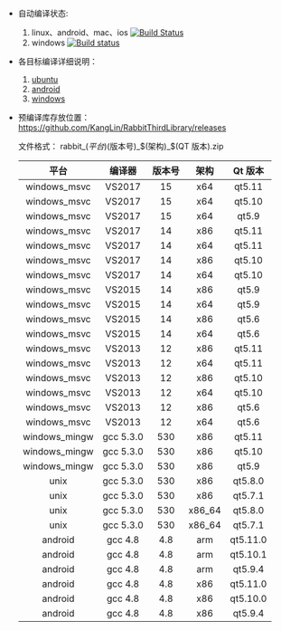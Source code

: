 
* 自动编译状态: 
    1. linux、android、mac、ios [![Build Status](https://travis-ci.org/KangLin/RabbitThirdLibrary.svg)](https://travis-ci.org/KangLin/RabbitThirdLibrary)
    2. windows [![Build status](https://ci.appveyor.com/api/projects/status/avr0nsghpb87ddnf?svg=true)](https://ci.appveyor.com/project/KangLin/rabbitthirdlibrary)

* 各目标编译详细说明：
    1. [ubuntu](INSTALL_UBUNTU.md)
    2. [android](INSTALL_ANDROID.md)
    3. [windows](INSTALL_WINDOWS.md)

* 预编译库存放位置：  
  https://github.com/KangLin/RabbitThirdLibrary/releases  
  
  文件格式： rabbit_$(平台)$(版本号)_$(架构)_$(QT 版本).zip
  
  |平台|编译器|版本号|架构|Qt 版本|
  |:--:|:--:|:--:|:--:|:--:|
  |windows_msvc|VS2017|15|x64|qt5.11|
  |windows_msvc|VS2017|15|x64|qt5.10|
  |windows_msvc|VS2017|15|x64|qt5.9|
  |windows_msvc|VS2017|14|x86|qt5.11|
  |windows_msvc|VS2017|14|x64|qt5.11|
  |windows_msvc|VS2017|14|x86|qt5.10|
  |windows_msvc|VS2017|14|x64|qt5.10|
  |windows_msvc|VS2015|14|x86|qt5.9|
  |windows_msvc|VS2015|14|x64|qt5.9|
  |windows_msvc|VS2015|14|x86|qt5.6|
  |windows_msvc|VS2015|14|x64|qt5.6|
  |windows_msvc|VS2013|12|x86|qt5.11|
  |windows_msvc|VS2013|12|x64|qt5.11|
  |windows_msvc|VS2013|12|x86|qt5.10|
  |windows_msvc|VS2013|12|x64|qt5.10|  
  |windows_msvc|VS2013|12|x86|qt5.6|
  |windows_msvc|VS2013|12|x64|qt5.6|
  |windows_mingw|gcc 5.3.0|530|x86|qt5.11|
  |windows_mingw|gcc 5.3.0|530|x86|qt5.10|
  |windows_mingw|gcc 5.3.0|530|x86|qt5.9|
  |unix|gcc 5.3.0|530|x86|qt5.8.0|
  |unix|gcc 5.3.0|530|x86|qt5.7.1|
  |unix|gcc 5.3.0|530|x86_64|qt5.8.0|
  |unix|gcc 5.3.0|530|x86_64|qt5.7.1|
  |android|gcc 4.8|4.8|arm|qt5.11.0|
  |android|gcc 4.8|4.8|arm|qt5.10.1|
  |android|gcc 4.8|4.8|arm|qt5.9.4|
  |android|gcc 4.8|4.8|x86|qt5.11.0|
  |android|gcc 4.8|4.8|x86|qt5.10.0|
  |android|gcc 4.8|4.8|x86|qt5.9.4|

